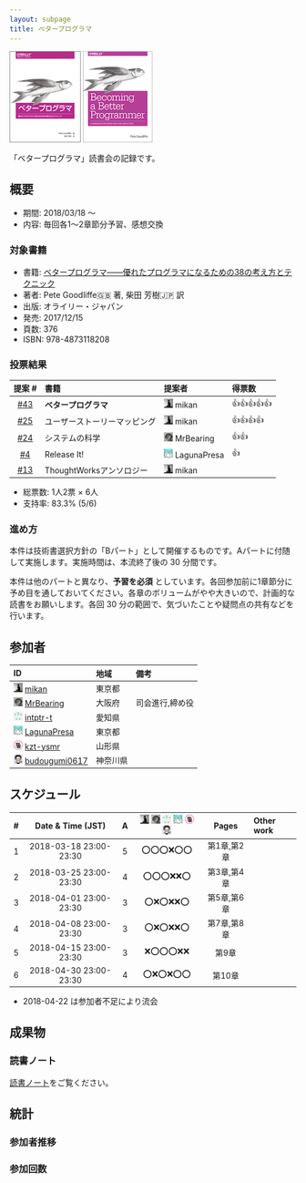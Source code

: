 ```yaml
---
layout: subpage
title: ベタープログラマ
---
```


[![ベタープログラマ](/images/cover-betterprog.png)](https://www.oreilly.co.jp/books/9784873118208/)
[![Becoming a Better Programmer](/images/cover-betterprog-en.png)](http://shop.oreilly.com/product/0636920033929.do)

「ベタープログラマ」読書会の記録です。

## 概要

* 期間: 2018/03/18 ～
* 内容: 毎回各1〜2章節分予習、感想交換

### 対象書籍

* 書籍: [ベタープログラマ――優れたプログラマになるための38の考え方とテクニック](https://www.oreilly.co.jp/books/9784873118208/)
* 著者: Pete Goodliffe:gb: 著, 柴田 芳樹:jp: 訳
* 出版: オライリー・ジャパン
* 発売: 2017/12/15
* 頁数: 376
* ISBN: 978-4873118208

### 投票結果

| 提案 #                                                  | 書籍                            | 提案者                                            | 得票数    |
|:-------------------------------------------------------:|:--------------------------------|:--------------------------------------------------|:---------|
| [#43](https://github.com/aosn/aosn.github.io/issues/43) | **ベタープログラマ**   | ![](/images/users/mikan_16.png) mikan  |:+1::+1::+1::+1::+1:|
| [#25](https://github.com/aosn/aosn.github.io/issues/25) | ユーザーストーリーマッピング   | ![](/images/users/mikan_16.png) mikan  |:+1::+1::+1::+1:|
| [#24](https://github.com/aosn/aosn.github.io/issues/24) | システムの科学                      | ![](/images/users/MrBearing_16.png) MrBearing     |:+1::+1:|
| [#4](https://github.com/aosn/aosn.github.io/issues/4)   | Release It!                      | ![](/images/users/LagunaPresa_16.png) LagunaPresa |:+1:|
| [#13](https://github.com/aosn/aosn.github.io/issues/13) | ThoughtWorksアンソロジー            | ![](/images/users/mikan_16.png) mikan             ||

* 総票数: 1人2票 × 6人
* 支持率: 83.3% (5/6)

### 進め方

本件は技術書選択方針の「Bパート」として開催するものです。Aパートに付随して実施します。実施時間は、本流終了後の 30 分間です。

本件は他のパートと異なり、**予習を必須** としています。各回参加前に1章節分に予め目を通しておいてください。各章のボリュームがやや大きいので、計画的な読書をお願いします。各回 30 分の範囲で、気づいたことや疑問点の共有などを行います。

## 参加者

| ID                                                                                        | 地域     | 備考      |
|:------------------------------------------------------------------------------------------|:---------|:----------|
| ![](/images/users/mikan_16.png) [mikan](https://github.com/mikan)                         | 東京都   |            |
| ![](/images/users/MrBearing_16.png) [MrBearing](https://github.com/MrBearing)             | 大阪府   | 司会進行,締め役 |
| ![](/images/users/intptr-t_16.png) [intptr-t](https://github.com/intptr-t)                | 愛知県   | 　         |
| ![](/images/users/LagunaPresa_16.png) [LagunaPresa](https://github.com/LagunaPresa)       | 東京都   |            |
| ![](/images/users/kzt-ysmr_16.png) [kzt-ysmr](https://github.com/kzt-ysmr)                | 山形県   | 　         |
| ![](/images/users/budougumi0617_16.png) [budougumi0617](https://github.com/budougumi0617) | 神奈川県 |            |

## スケジュール

| # | Date & Time (JST) | A | ![](/images/users/mikan_16.png) ![](/images/users/MrBearing_16.png) ![](/images/users/intptr-t_16.png) ![](/images/users/LagunaPresa_16.png) ![](/images/users/kzt-ysmr_16.png) ![](/images/users/budougumi0617_16.png) | Pages | Other work |
|---:|:----------------------:|:-:|:---------------------:|:-----------------:|:-----------------------|
|  1 | 2018-03-18 23:00-23:30 | 5 | :o::o::o::x::o::o:    | 第1章,第2章        |                        |
|  2 | 2018-03-25 23:00-23:30 | 4 | :o::o::o::x::x::o:    | 第3章,第4章        |                        |
|  3 | 2018-04-01 23:00-23:30 | 3 | :o::x::o::x::x::o:    | 第5章,第6章        |                        |
|  4 | 2018-04-08 23:00-23:30 | 3 | :o::x::o::x::x::o:    | 第7章,第8章        |                        |
|  5 | 2018-04-15 23:00-23:30 | 3 | :x::o::o::o::x::x:    | 第9章             |                         |
|  6 | 2018-04-30 23:00-23:30 | 4 | :o::x::o::x::o::o:    | 第10章            |                         |

* 2018-04-22 は参加者不足により流会

## 成果物

### 読書ノート

[読書ノート](/note/14-betterprog)をご覧ください。

## 統計

### 参加者推移

<canvas id="timesChart" width="400" height="200"></canvas>

### 参加回数

<canvas id="attendeesChart" width="400" height="200"></canvas>

<script>
handleEntryCharts("14-betterprog");
</script>
